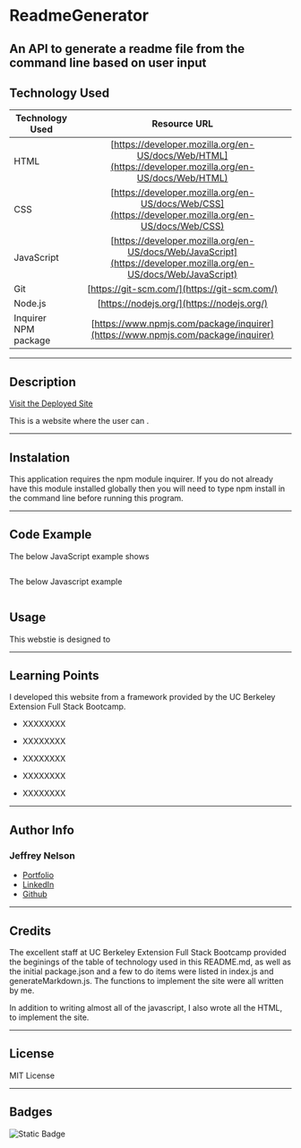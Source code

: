 # ReadmeGenerator
An API to generate a readme file from the command line based on user input
---

## Technology Used 

| Technology Used         | Resource URL           | 
| ------------- |:-------------:| 
| HTML    | [https://developer.mozilla.org/en-US/docs/Web/HTML](https://developer.mozilla.org/en-US/docs/Web/HTML) | 
| CSS     | [https://developer.mozilla.org/en-US/docs/Web/CSS](https://developer.mozilla.org/en-US/docs/Web/CSS)      |
| JavaScript     | [https://developer.mozilla.org/en-US/docs/Web/JavaScript](https://developer.mozilla.org/en-US/docs/Web/JavaScript)      |   
| Git | [https://git-scm.com/](https://git-scm.com/)     |    
| Node.js | [https://nodejs.org/](https://nodejs.org/)     |
| Inquirer NPM package | [https://www.npmjs.com/package/inquirer](https://www.npmjs.com/package/inquirer)     |

---

## Description

[Visit the Deployed Site](https://jeffreydne.github.io/ReadmeGenerator)

This is a website where the user can . 

---

## Instalation

This application requires the npm module inquirer. If you do not already have this module installed globally then you will need to type npm install in the command line before running this program.  


---

## Code Example

The below JavaScript example shows 

```JS

```
The below Javascript example 

```JS

```
## Usage

This webstie is designed to 


<!-- ![ alt text](./assets/img/weather-dashboard-screenshot.png) -->
---

## Learning Points

I developed this website from a framework provided by the UC Berkeley Extension Full Stack Bootcamp. 

* XXXXXXXX

*  XXXXXXXX

*  XXXXXXXX 

*  XXXXXXXX

*  XXXXXXXX

---

## Author Info

### Jeffrey Nelson


* [Portfolio](https://jeffreydne.github.io/Jeff-Nelson-Portfolio/)
* [LinkedIn](https://www.linkedin.com/in/jeffrey-nelson13/)
* [Github](https://github.com/Jeffreydne)

---
## Credits

 The excellent staff at UC Berkeley Extension Full Stack Bootcamp provided the beginings of the table of technology used in this README.md, as well as the initial package.json and a few to do items were listed in index.js and generateMarkdown.js. The functions to implement the site were all written by me. 
 
 In addition to writing almost all of the javascript, I also wrote all the HTML, to implement the site.

---

## License

MIT License

---

## Badges
![Static Badge](https://img.shields.io/badge/License-MIT_License-blue)
